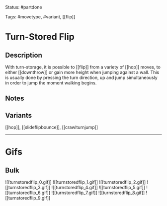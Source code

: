 Status: #partdone 

Tags: #movetype, #variant, [[flip]]

# Turn-Stored Flip
## Description
With turn-storage, it is possible to [[flip]] from a variety of [[hop]] moves, to either [[downthrow]] or gain more height when jumping against a wall. This is usually done by pressing the turn direction, up and jump simultaneously in order to jump the moment walking begins.

## Notes


## Variants
[[hop]], [[slideflipbounce]], [[crawlturnjump]]

___
# Gifs
## Bulk
![[turnstoredflip_0.gif]]
![[turnstoredflip_1.gif]]
![[turnstoredflip_2.gif]]
![[turnstoredflip_3.gif]]
![[turnstoredflip_4.gif]]
![[turnstoredflip_5.gif]]
![[turnstoredflip_6.gif]]
![[turnstoredflip_7.gif]]
![[turnstoredflip_8.gif]]
![[turnstoredflip_9.gif]]